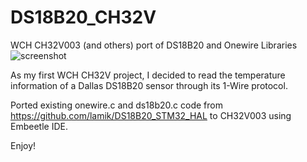 # DS18B20_CH32V
WCH CH32V003 (and others) port of DS18B20 and Onewire Libraries
![screenshot](https://github.com/Montecri/DS18B20_CH32V/assets/38574378/595ffcc9-9144-416d-b251-95746ab2d54f)

As my first WCH CH32V project, I decided to read the temperature information of a Dallas DS18B20 sensor through its 1-Wire protocol.

Ported existing onewire.c and ds18b20.c code from https://github.com/lamik/DS18B20_STM32_HAL to CH32V003 using Embeetle IDE.

Enjoy!
